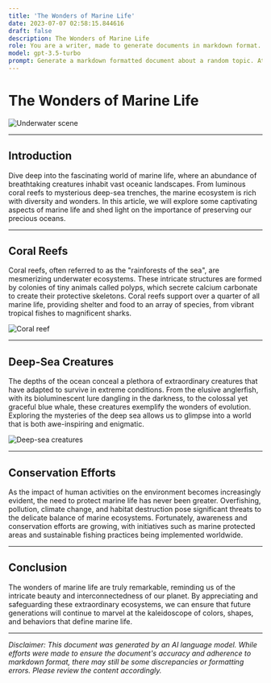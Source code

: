 ```yaml
---
title: 'The Wonders of Marine Life'
date: 2023-07-07 02:58:15.844616
draft: false
description: The Wonders of Marine Life
role: You are a writer, made to generate documents in markdown format. It is very important that all of the documents you generate are in valid markdown format.
model: gpt-3.5-turbo
prompt: Generate a markdown formatted document about a random topic. At the bottom, include a disclaimer explaining that the document was generated by you. The first line of the document should be the title. Make sure that the entire document is in proper markdown format, using a mix of various tags to make the document visually appealing.
---
```


# The Wonders of Marine Life

![Underwater scene](https://example.com/underwater.jpg)

---

## Introduction

Dive deep into the fascinating world of marine life, where an abundance of breathtaking creatures inhabit vast oceanic landscapes. From luminous coral reefs to mysterious deep-sea trenches, the marine ecosystem is rich with diversity and wonders. In this article, we will explore some captivating aspects of marine life and shed light on the importance of preserving our precious oceans.

---

## Coral Reefs

Coral reefs, often referred to as the "rainforests of the sea", are mesmerizing underwater ecosystems. These intricate structures are formed by colonies of tiny animals called polyps, which secrete calcium carbonate to create their protective skeletons. Coral reefs support over a quarter of all marine life, providing shelter and food to an array of species, from vibrant tropical fishes to magnificent sharks.

![Coral reef](https://example.com/coral-reef.jpg)

---

## Deep-Sea Creatures

The depths of the ocean conceal a plethora of extraordinary creatures that have adapted to survive in extreme conditions. From the elusive anglerfish, with its bioluminescent lure dangling in the darkness, to the colossal yet graceful blue whale, these creatures exemplify the wonders of evolution. Exploring the mysteries of the deep sea allows us to glimpse into a world that is both awe-inspiring and enigmatic.

![Deep-sea creatures](https://example.com/deep-sea-creatures.jpg)

---

## Conservation Efforts

As the impact of human activities on the environment becomes increasingly evident, the need to protect marine life has never been greater. Overfishing, pollution, climate change, and habitat destruction pose significant threats to the delicate balance of marine ecosystems. Fortunately, awareness and conservation efforts are growing, with initiatives such as marine protected areas and sustainable fishing practices being implemented worldwide.

---

## Conclusion

The wonders of marine life are truly remarkable, reminding us of the intricate beauty and interconnectedness of our planet. By appreciating and safeguarding these extraordinary ecosystems, we can ensure that future generations will continue to marvel at the kaleidoscope of colors, shapes, and behaviors that define marine life.

---

*Disclaimer: This document was generated by an AI language model. While efforts were made to ensure the document's accuracy and adherence to markdown format, there may still be some discrepancies or formatting errors. Please review the content accordingly.*